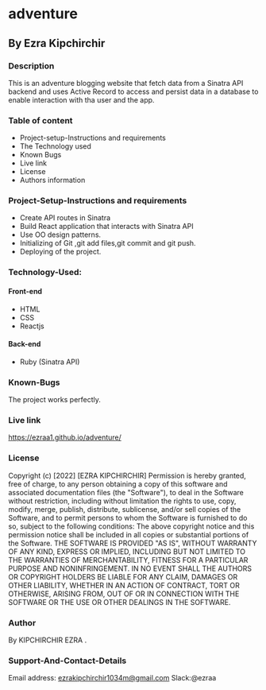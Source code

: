 # adventure
## By Ezra Kipchirchir
### Description
This is an adventure blogging website that fetch data from a Sinatra API backend and uses Active Record to access and persist data in a database to enable interaction with tha user and the app.

### Table of content

- Project-setup-Instructions and requirements
- The Technology used
- Known Bugs
- Live link
- License
- Authors information

### Project-Setup-Instructions and requirements

- Create API routes in Sinatra 
- Build React application that interacts with Sinatra API
- Use OO design patterns.
- Initializing of Git ,git add files,git commit and git push.
- Deploying of the project.

### Technology-Used:
#### Front-end
- HTML
- CSS
- Reactjs

#### Back-end
- Ruby (Sinatra API)

### Known-Bugs

The project works perfectly.

### Live link

https://ezraa1.github.io/adventure/

### License

Copyright (c) [2022] [EZRA KIPCHIRCHIR] Permission is hereby granted, free of charge, to any person obtaining a copy of this software and associated documentation files (the "Software"), to deal in the Software without restriction, including without limitation the rights to use, copy, modify, merge, publish, distribute, sublicense, and/or sell copies of the Software, and to permit persons to whom the Software is furnished to do so, subject to the following conditions: The above copyright notice and this permission notice shall be included in all copies or substantial portions of the Software. THE SOFTWARE IS PROVIDED "AS IS", WITHOUT WARRANTY OF ANY KIND, EXPRESS OR IMPLIED, INCLUDING BUT NOT LIMITED TO THE WARRANTIES OF MERCHANTABILITY, FITNESS FOR A PARTICULAR PURPOSE AND NONINFRINGEMENT. IN NO EVENT SHALL THE AUTHORS OR COPYRIGHT HOLDERS BE LIABLE FOR ANY CLAIM, DAMAGES OR OTHER LIABILITY, WHETHER IN AN ACTION OF CONTRACT, TORT OR OTHERWISE, ARISING FROM, OUT OF OR IN CONNECTION WITH THE SOFTWARE OR THE USE OR OTHER DEALINGS IN THE SOFTWARE.

### Author

By KIPCHIRCHIR EZRA .

### Support-And-Contact-Details

Email address: ezrakipchirchir1034m@gmail.com Slack:@ezraa
